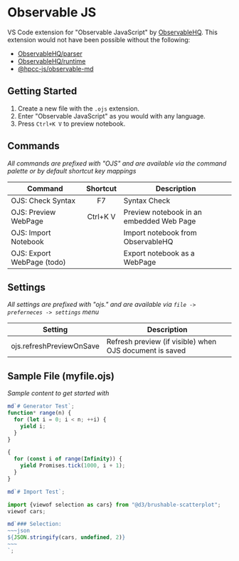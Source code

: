 # Observable JS

VS Code extension for "Observable JavaScript" by [ObservableHQ](https://observablehq.com/).  This extension would not have been possible without the following:
* [ObservableHQ/parser](https://github.com/observablehq/parser)
* [ObservableHQ/runtime](https://github.com/observablehq/runtime)
* [@hpcc-js/observable-md](https://github.com/hpcc-systems/Visualization/tree/master/packages/observable-md)

## Getting Started

1. Create a new file with the `.ojs` extension.
2. Enter "Observable JavaScript" as you would with any language.
3. Press `Ctrl+K V` to preview notebook.

## Commands
_All commands are prefixed with "OJS" and are available via the command palette or by default shortcut key mappings_

| Command                   | Shortcut | Description                                    |
|---------------------------|:--------:|------------------------------------------------|
|OJS: Check Syntax          |F7        | Syntax Check                                   |
|OJS: Preview WebPage       |Ctrl+K V  | Preview notebook in an embedded Web Page       |
|OJS: Import Notebook       |          | Import notebook from ObservableHQ              |
|OJS: Export WebPage (todo) |          | Export notebook as a WebPage                   |

## Settings
_All settings are prefixed with "ojs." and are available via `file -> preferneces -> settings` menu_

| Setting                   | Description                                               |
|---------------------------|-----------------------------------------------------------|
| ojs.refreshPreviewOnSave  | Refresh preview (if visible) when OJS document is saved   |

## Sample File (myfile.ojs)
_Sample content to get started with_

```javascript
md`# Generator Test`;
function* range(n) {
  for (let i = 0; i < n; ++i) {
    yield i;
  }
}

{
  for (const i of range(Infinity)) {
    yield Promises.tick(1000, i + 1);
  }
}

md`# Import Test`;

import {viewof selection as cars} from "@d3/brushable-scatterplot";
viewof cars;

md`### Selection:
~~~json
${JSON.stringify(cars, undefined, 2)}
~~~
`;
```
